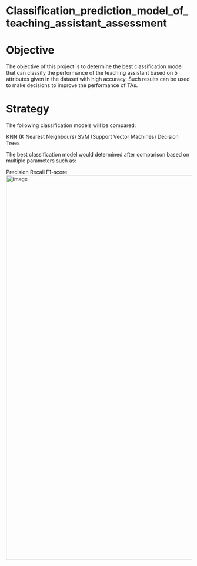 # Classification_prediction_model_of_teaching_assistant_assessment 
# Objective

The objective of this project is to determine the best classification model that can classify the performance of the teaching assistant based on 5 attributes given in the dataset with high accuracy. Such results can be used to make decisions to improve the performance of TAs.

# Strategy

The following classification models will be compared:

KNN (K Nearest Neighbours)
SVM (Support Vector Machines)
Decision Trees

The best classification model would determined after comparison based on multiple parameters such as:

Precision
Recall
F1-score
<img width="1046" alt="image" src="https://user-images.githubusercontent.com/86041798/153545055-604c8f56-5dc7-4df4-b046-3cc51d73b09d.png">


